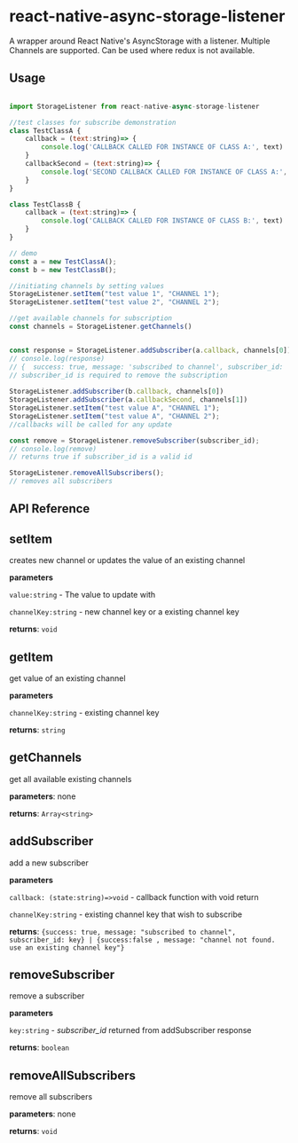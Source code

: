 # react-native-async-storage-listener #

A wrapper around React Native's AsyncStorage with a listener. Multiple Channels are supported.
Can be used where redux is not available.

## Usage
````js

import StorageListener from react-native-async-storage-listener

//test classes for subscribe demonstration
class TestClassA {
    callback = (text:string)=> {
        console.log('CALLBACK CALLED FOR INSTANCE OF CLASS A:', text)
    }
    callbackSecond = (text:string)=> {
        console.log('SECOND CALLBACK CALLED FOR INSTANCE OF CLASS A:', text)
    }
}

class TestClassB {
    callback = (text:string)=> {
        console.log('CALLBACK CALLED FOR INSTANCE OF CLASS B:', text)
    }
}

// demo
const a = new TestClassA();
const b = new TestClassB();

//initiating channels by setting values
StorageListener.setItem("test value 1", "CHANNEL 1");
StorageListener.setItem("test value 2", "CHANNEL 2");

//get available channels for subscription
const channels = StorageListener.getChannels()


const response = StorageListener.addSubscriber(a.callback, channels[0])
// console.log(response)
// {  success: true, message: 'subscribed to channel', subscriber_id: 'a13151d6-1336-4096-933c-eb8e12cd0b10'}
// subscriber_id is required to remove the subscription 
 
StorageListener.addSubscriber(b.callback, channels[0])
StorageListener.addSubscriber(a.callbackSecond, channels[1])
StorageListener.setItem("test value A", "CHANNEL 1");
StorageListener.setItem("test value A", "CHANNEL 2");
//callbacks will be called for any update

const remove = StorageListener.removeSubscriber(subscriber_id);
// console.log(remove)
// returns true if subscriber_id is a valid id

StorageListener.removeAllSubscribers();
// removes all subscribers
````

## API Reference

## setItem
creates new channel or updates the value of an existing channel

**parameters**

`value:string` - The value to update with 

`channelKey:string` - new channel key or a existing channel key  

**returns**: `void`

## getItem
get value of an existing channel

**parameters**

`channelKey:string` - existing channel key  

**returns**: `string`

## getChannels
get all available existing channels

**parameters**: none

**returns**: `Array<string>`

## addSubscriber
add a new subscriber

**parameters**

`callback: (state:string)=>void` - callback function with void return 

`channelKey:string` - existing channel key that wish to subscribe 

**returns**: `{success: true, message: "subscribed to channel", subscriber_id: key} | {success:false , message: "channel not found. use an existing channel key"}`

## removeSubscriber
remove a subscriber

**parameters**

`key:string` - _subscriber_id_ returned from addSubscriber response  

**returns**: `boolean`

## removeAllSubscribers
remove all subscribers

**parameters**: none
 
**returns**: `void`
